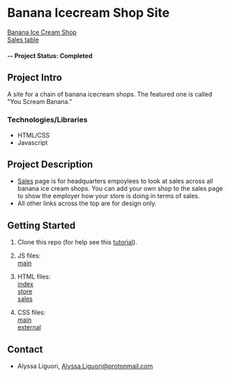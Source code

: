 # Banana Icecream Shop Site

[Banana Ice Cream Shop](https://ali0003433.github.io/banana-icecream-shop/) <br> 
[Sales table](https://ali0003433.github.io/banana-icecream-shop-page/sales.html)

#### -- Project Status: Completed

## Project Intro
A site for a chain of banana icecream shops. The featured one is called "You Scream Banana."

### Technologies/Libraries

* HTML/CSS 
* Javascript
 

## Project Description
- [Sales](https://ali0003433.github.io/banana-icecream-shop-page/sales.html) page is for headquarters empoylees to look at sales across all banana ice cream shops. You can add your own shop to the sales page to show the employer how your store is doing in terms of sales. 
- All other links across the top are for design only. 

## Getting Started

1. Clone this repo (for help see this [tutorial](https://help.github.com/articles/cloning-a-repository/)).

2. JS files:<br>
[main](https://github.com/ali0003433/banana-icecream-shop/blob/master/main.js)

3. HTML files: <br>
[index](https://github.com/ali0003433/banana-icecream-shop/blob/master/index.html) <br>
[store](https://github.com/ali0003433/banana-icecream-shop/blob/master/store.html) <br>
[sales](https://github.com/ali0003433/banana-icecream-shop/blob/master/sales.html)

4. CSS files: <br>
[main](https://github.com/ali0003433/banana-icecream-shop/blob/master/main.css) <br>
[external](https://github.com/ali0003433/banana-icecream-shop/blob/master/external.css)


## Contact
* Alyssa Liguori, Alyssa.Liguori@protonmail.com 

